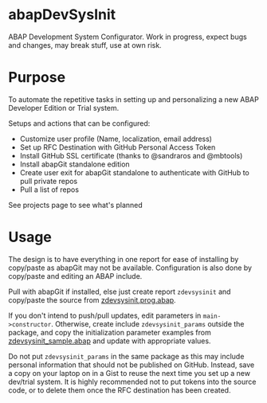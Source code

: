 # abapDevSysInit
ABAP Development System Configurator. 
Work in progress, expect bugs and changes, may break stuff, use at own risk.

# Purpose
To automate the repetitive tasks in setting up and personalizing a new 
ABAP Developer Edition or Trial system.

Setups and actions that can be configured: 
- Customize user profile (Name, localization, email address)
- Set up RFC Destination with GitHub Personal Access Token
- Install GitHub SSL certificate (thanks to @sandraros and @mbtools)
- Install abapGit standalone edition
- Create user exit for abapGit standalone to authenticate with GitHub to pull private repos
- Pull a list of repos

See projects page to see what's planned

# Usage

The design is to have everything in one report for ease of installing by copy/paste
as abapGit may not be available. Configuration is also done by copy/paste and editing 
an ABAP include.

Pull with abapGit if installed, else just create report `zdevsysinit` and copy/paste 
the source from [zdevsysinit.prog.abap](https://raw.githubusercontent.com/pokrakam/abapDevSysInit/main/src/zdevsysinit.prog.abap).

If you don't intend to push/pull updates, edit parameters in `main->constructor`. 
Otherwise, create include `zdevsysinit_params` outside the package, and copy the 
initialization parameter examples from [zdevsysinit_sample.abap](https://raw.githubusercontent.com/pokrakam/abapDevSysInit/main/zdevsysinit_sample.abap) 
and update with appropriate values.

Do not put `zdevsysinit_params` in the same package as this may include personal 
information that should not be published on GitHub. Instead, save a copy on your 
laptop on in a Gist to reuse the next time you set up a new dev/trial system. 
It is highly recommended not to put tokens into the source code, or to delete 
them once the RFC destination has been created.
